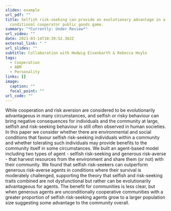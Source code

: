 ```yaml
---
slides: example
url_pdf: ""
title: Selfish risk-seeking can provide an evolutionary advantage in a
  conditional cooperator public goods game.
summary: "*Currently: Under Review*"
url_video: ""
date: 2021-03-14T10:39:52.362Z
external_link: " "
url_slides: ""
subtitle: Collaboration with Hedwig Eisenbarth & Rebecca Hoyle
tags:
  - Cooperation
  - ABM
  - Personality
links: []
image:
  caption: ""
  focal_point: ""
url_code: ""
---
```

While cooperation and risk aversion are considered to be evolutionarily
advantageous in many circumstances, and selfish or risky behaviour
can bring negative consequences for individuals and the community
at large, selfish and risk-seeking behaviour is still often observed
in human societies. In this paper we consider whether there are
environmental and social conditions that favour selfish risk-seeking individuals
within a community and whether tolerating such individuals
may provide benefits to the community itself in some circumstances.
We built an agent-based model including two types of agent - selfish
risk-seeking and generous risk-averse - that harvest resources from the
environment and share them (or not) with their community. We found
that selfish risk-seekers can outperform generous risk-averse agents in
conditions where their survival is moderately challenged, supporting
the theory that selfish and risk-seeking traits combined are not dysfunctional
but rather can be evolutionarily advantageous for agents.
The benefit for communities is less clear, but when generous agents are
unconditionally cooperative communities with a greater proportion of
selfish risk-seeking agents grow to a larger population size suggesting
some advantage to the community overall.
